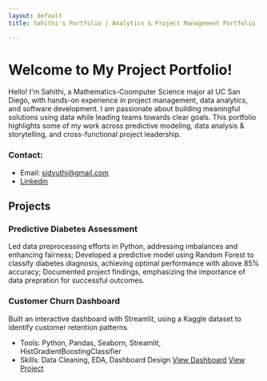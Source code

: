 ```yaml
---
layout: default
title: Sahithi's Portfolio | Analytics & Project Management Portfolio

---
```


# Welcome to My Project Portfolio!

Hello! I'm Sahithi, a Mathematics-Coomputer Science major at UC San Diego, with hands-on experience in project management, data analytics, and software development. I am passionate about building meaningful solutions using data while leading teams towards clear goals. This portfolio highlights some of my work across predictive modeling, data analysis & storytelling, and cross-functional project leadership.  

### Contact: 
- Email: [sjdyuthi@gmail.com](mailto:sjdyuthi@gmail.com)
- [Linkedin](www.linkedin.com/in/sahithi-josyam-41132031b)

## Projects

### Predictive Diabetes Assessment 
Led data preprocessing efforts in Python, addressing imbalances and enhancing fairness; Developed a predictive model using Random Forest to classify diabetes diagnosis, achieving optimal performance with above 85% accuracy; Documented project findings, emphasizing the importance of data prepration for successful outcomes. 


### Customer Churn Dashboard 
Built an interactive dashboard with Streamlit, using a Kaggle dataset to identify customer retention patterns. 
- Tools: Python, Pandas, Seaborn, Streamlit, HistGradientBoostingClassifier
- Skills: Data Cleaning, EDA, Dashboard Design
[View Dashboard](https://p1-customer-churn-dashboard1.streamlit.app/)
[View Project](https://github.com/sahithidj/p1-customer-churn)
